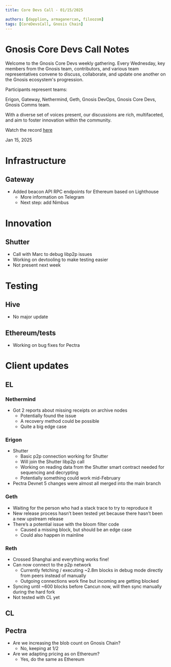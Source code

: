 ```yaml
---
title: Core Devs Call - 01/15/2025

authors: [dapplion, armaganercan, filoozom]
tags: [CoreDevsCall, Gnosis Chain]
---
```


# Gnosis Core Devs Call Notes

Welcome to the Gnosis Core Devs weekly gathering. Every Wednesday, key members from the Gnosis team, contributors, and various team representatives convene to discuss, collaborate, and update one another on the Gnosis ecosystem's progression.

Participants represent teams:

Erigon, Gateway, Nethermind, Geth, Gnosis DevOps, Gnosis Core Devs, Gnosis Comms team.

With a diverse set of voices present, our discussions are rich, multifaceted, and aim to foster innovation within the community.

Watch the record [here](https://youtu.be/AyKGL-z2dLU)

Jan 15, 2025

# Infrastructure
## Gateway
* Added beacon API RPC endpoints for Ethereum based on Lighthouse
    * More information on Telegram
    * Next step: add Nimbus

# Innovation
## Shutter
* Call with Marc to debug libp2p issues
* Working on devtooling to make testing easier
* Not present next week

 
# Testing
## Hive
 * No major update

## Ethereum/tests
* Working on bug fixes for Pectra

# Client updates
## EL
### Nethermind
* Got 2 reports about missing receipts on archive nodes
    * Potentially found the issue
    * A recovery method could be possible
    * Quite a big edge case

### Erigon
* Shutter
    * Basic p2p connection working for Shutter
    * Will join the Shutter libp2p call
    * Working on reading data from the Shutter smart contract needed for sequencing and decrypting
    * Potentially something could work mid-February
* Pectra Devnet 5 changes were almost all merged into the main branch


### Geth
* Waiting for the person who had a stack trace to try to reproduce it
* New release process hasn’t been tested yet because there hasn’t been a new upstream release
* There’s a potential issue with the bloom filter code
    * Caused a missing block, but should be an edge case
    * Could also happen in mainline

### Reth
* Crossed Shanghai and everything works fine!
* Can now connect to the p2p network
    * Currently fetching / executing ~2.8m blocks in debug mode directly from peers instead of manually
    * Outgoing connections work fine but incoming are getting blocked
* Syncing until ~600 blocks before Cancun now, will then sync manually during the hard fork
* Not tested with CL yet


## CL

## Pectra
* Are we increasing the blob count on Gnosis Chain?
    * No, keeping at 1/2
* Are we adapting pricing as on Ethereum?
    * Yes, do the same as Ethereum

























































